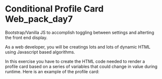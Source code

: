 # Conditional Profile Card Web_pack_day7
Bootstrap/Vanilla JS to accomplish toggling between settings and alterting the front end display. 


As a web developer, you will be creatings lots and lots of dynamic HTML using Javascript based algorithms.

In this exercise you have to create the HTML code needed to render a profile card based on a series of variables that could change in value during runtime. Here is an example of the profile card:
